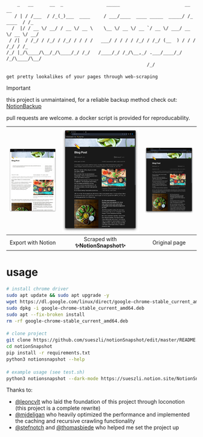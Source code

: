 ```
    _   __      __  _                _____                        __          __
   / | / /___  / /_(_)___  ____     / ___/____  ____ _____  _____/ /_  ____  / /_
  /  |/ / __ \/ __/ / __ \/ __ \    \__ \/ __ \/ __ `/ __ \/ ___/ __ \/ __ \/ __/
 / /|  / /_/ / /_/ / /_/ / / / /   ___/ / / / / /_/ / /_/ (__  ) / / / /_/ / /_
/_/ |_/\____/\__/_/\____/_/ /_/   /____/_/ /_/\__,_/ .___/____/_/ /_/\____/\__/
                                                    /_/

get pretty lookalikes of your pages through web-scraping
```

> [!IMPORTANT]  
> this project is unmaintained, for a reliable backup method check out: [NotionBackup](https://github.com/sueszli/notionBackup)
>
> pull requests are welcome. a docker script is provided for reproducability.

| <img width="685" src="docs/assets/export.jpeg"> | <img width="685" src="docs/assets/snapshot.jpeg"> | <img width="685" src="docs/assets/original.jpeg"> |
| :---------------------------------------------: | :-----------------------------------------------: | :-----------------------------------------------: |
|               Export with Notion                |        Scraped with **✨NotionSnapshot✨**        |                   Original page                   |

# usage

```bash
# install chrome driver
sudo apt update && sudo apt upgrade -y
wget https://dl.google.com/linux/direct/google-chrome-stable_current_amd64.deb
sudo dpkg -i google-chrome-stable_current_amd64.deb
sudo apt --fix-broken install
rm -rf google-chrome-stable_current_amd64.deb

# clone project
git clone https://github.com/sueszli/notionSnapshot/edit/master/README.md
cd notionSnapshot
pip install -r requirements.txt
python3 notionsnapshot --help

# example usage (see test.sh)
python3 notionsnapshot --dark-mode https://sueszli.notion.site/NotionSnapshot-Test-tiny-page-4dfa05657f774b45993542da4a8530c2
```

Thanks to:

-   [@leoncvlt](https://github.com/leoncvlt) who laid the foundation of this project through loconotion (this project is a complete rewrite)
-   [@mjdeligan](https://github.com/MJDeligan) who heavily optimized the performance and implemented the caching and recursive crawling functionality
-   [@stefnotch](https://github.com/stefnotch/) and [@thomasbiede](https://github.com/ThomasBiede) who helped me set the project up
